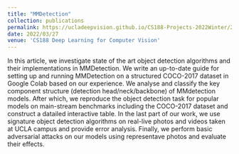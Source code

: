 ```yaml
---
title: "MMDetection"
collection: publications
permalink: https://ucladeepvision.github.io/CS188-Projects-2022Winter/2022/02/20/team09-MMDetection.html
date: 2022/03/27
venue: 'CS188 Deep Learning for Computer Vision'
---
```

In this article, we investigate state of the art object detection algorithms and their implementations in MMDetection. We write an up-to-date guide for setting up and running MMDetection on a structured COCO-2017 dataset in Google Colab based on our experience. We analyse and classify the key component structure (detection head/neck/backbone) of MMdetection models. After which, we reproduce the object detection task for popular models on main-stream benchmarks including the COCO-2017 dataset and construct a datailed interactive table. In the last part of our work, we use signature object detection algorithms on real-live photos and videos taken at UCLA campus and provide error analysis. Finally, we perform basic adversarial attacks on our models using representave photos and evaluate their effects.

